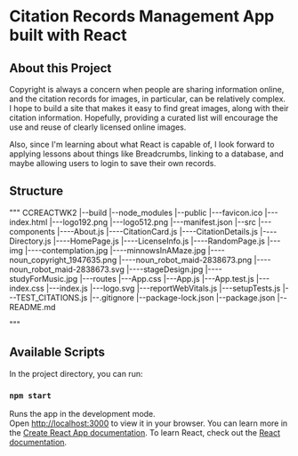 # Citation Records Management App built with React


## About this Project
Copyright is always a concern when people are sharing information online, and the citation 
records for images, in particular, can be relatively complex. I hope to build a site that makes it 
easy to find great images, along with their citation information. Hopefully, providing a curated
list will encourage the use and reuse of clearly licensed online images.

Also, since I'm learning about what React is capable of, I look forward to applying lessons about 
things like Breadcrumbs, linking to a database, and maybe allowing users to login to save their own records. 

## Structure
"""
CCREACTWK2
|--build
|--node_modules
|--public
   |---favicon.ico
   |---index.html
   |---logo192.png
   |---logo512.png
   |---manifest.json
|--src
   |---components
       |----About.js
       |----CitationCard.js
       |----CitationDetails.js
       |----Directory.js
       |----HomePage.js
       |----LicenseInfo.js
       |----RandomPage.js
   |---img
       |----contemplation.jpg
       |----minnowsInAMaze.jpg
       |----noun_copyright_1947635.png
       |----noun_robot_maid-2838673.png
       |----noun_robot_maid-2838673.svg
       |----stageDesign.jpg
       |----studyForMusic.jpg
   |---routes
   |---App.css
   |---App.js
   |---App.test.js
   |---index.css
   |---index.js
   |---logo.svg
   |---reportWebVitals.js
   |---setupTests.js
   |---TEST_CITATIONS.js
|--.gitignore
|--package-lock.json
|--package.json
|--README.md

"""

## Available Scripts

In the project directory, you can run:

### `npm start`

Runs the app in the development mode.\
Open [http://localhost:3000](http://localhost:3000) to view it in your browser.
You can learn more in the [Create React App documentation](https://facebook.github.io/create-react-app/docs/getting-started).
To learn React, check out the [React documentation](https://reactjs.org/).
 
